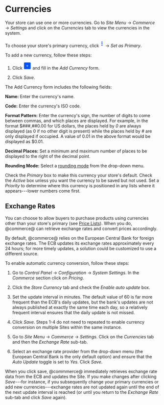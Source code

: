 # Currencies [](id=currencies)

Your store can use one or more currencies. Go to *Site Menu* &rarr; *Commerce*
&rarr; *Settings* and click on the *Currencies* tab to view the currencies in
the system.

To choose your store's primary currency, click 
![Options](../../images/icon-options.png) &rarr; *Set as Primary*.

To add a new currency, follow these steps:

1.  Click ![Add](../../images/icon-add.png) and fill in the *Add
    Currency* form.

2.  Click *Save*.

The Add Currency form includes the following fields:

**Name:** Enter the currency's name.

**Code:** Enter the currency's ISO code.

**Format Pattern:** Enter the currency's sign, the number of digits to come
between commas, and which places are displayed. For example, in the format
$###,##0.00 for US dollars, the places held by *0* are always displayed (as 0 if
no other digit is present) while the places held by *#* are only displayed if
occupied. A value of 0.01 in the above format would be displayed as $0.01.

**Decimal Places:** Set a minimum and maximum number of places to be
displayed to the right of the decimal point.

**Rounding Mode:** Select a 
[rounding mode](https://en.wikipedia.org/wiki/Rounding#Directed_rounding_to_an_integer)
from the drop-down menu.

Check the *Primary* box to make this currency your store's default. Check the
*Active* box unless you want the currency to be saved but not used. Set
a *Priority* to determine where this currency is positioned in any lists where
it appears---lower numbers come first.

## Exchange Rates [](id=exchange-rates)

You can choose to allow buyers to purchase products using currencies other than
your store's primary (see 
[Price Lists](/web/emporio/documentation/-/knowledge_base/1-0/price-lists)).
When you do, @commerce@ can retrieve exchange rates and convert prices
accordingly.

By default, @commerce@ relies on the European Central Bank for foreign exchange
rates. The ECB updates its exchange rates approximately every 24 hours; for more
timely updates, a solution could be customized to use a different source.

To enable automatic currency conversion, follow these steps:

1.  Go to *Control Panel* &rarr; *Configuration* &rarr; *System Settings*. In
    the *Commerce* section click on *Pricing*.

2.  Click the *Store Currency* tab and check the *Enable auto update* box.

3.  Set the update interval in minutes. The default value of 60 is far more
    frequent than the ECB's daily updates, but the bank's updates are not always
    published at exactly the same time each day, so a relatively frequent
    interval ensures that the daily update is not missed.

4.  Click *Save*. Steps 1-4 do not need to repeated to enable currency
    conversion on multiple Sites within the same instance.

5.  Go to *Site Menu* &rarr; *Commerce* &rarr; *Settings*. Click on the
    *Currencies* tab and then the *Exchange Rate* sub-tab.

6. Select an exchange rate provider from the drop-down menu (the European
   Central Bank is the only default option) and ensure that the *Auto Update*
   toggle is set to *Yes*. Click *Save*.

When you click save, @commmerce@ immediately retrieves exchange rate data from
the ECB and updates the Site. If you make changes after clicking *Save*---for
instance, if you subsequently change your primary currencies or add new
currencies---exchange rates are not updated again until the end of the next
update interval is reached (or until you return to the *Exchange Rate* sub-tab
and click *Save* again).
